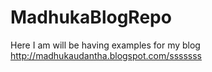 MadhukaBlogRepo
===============

Here I am will be having examples for my blog http://madhukaudantha.blogspot.com/sssssss